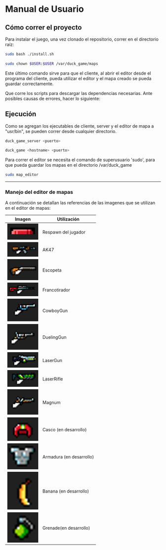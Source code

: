# Manual de Usuario

## Cómo correr el proyecto

Para instalar el juego, una vez clonado el repositorio, correr en el directorio raíz:

```bash
sudo bash ./install.sh
```

```bash
sudo chown $USER:$USER /var/duck_game/maps
```
Este último comando sirve para que el cliente, al abrir el editor desde el programa del cliente, pueda utilizar el editor y el mapa creado se pueda guardar correctamente.


Que corre los scripts para descargar las dependencias necesarias. Ante posibles causas de errores, hacer lo siguiente:


## Ejecución

Como se agregan los ejecutables de cliente, server y el editor de mapa a "usr/bin", se pueden correr desde cualquier directorio.

```bash
duck_game_server <puerto>
```

```bash
duck_game <hostname> <puerto>
```

Para correr el editor se necesita el comando de superusuario 'sudo', para que pueda guardar los mapas en el directorio /var/duck_game

```bash
sudo map_editor
```

-------------------------------------------------------------
### Manejo del editor de mapas

A continuación se detallan las referencias de las imagenes que se utilizan en el editor de mapas:


| Imagen                           | Utilización                  |
|----------------------------------|------------------------------|
| <img src="img/respawn.png" width="100"/> | Respawn del jugador |
| <img src="img/ak47.png" width="100"/> | AK47 |
| <img src="img/shotgun.png" width="100"/> | Escopeta |
| <img src="img/sniper.png" width="100"/> | Francotirador |
| <img src="img/cowboy.png" width="100"/> | CowboyGun |
| <img src="img/duelingGun.png" width="100"/> | DuelingGun |
| <img src="img/laserGun.png" width="100"/> | LaserGun |
| <img src="img/laserRifle.png" width="100"/> | LaserRifle |
| <img src="img/magnum.png" width="100"/> | Magnum |
| <img src="img/helmet.png" width="100"/> | Casco (en desarrollo) |
| <img src="img/armor.png" width="100"/> | Armadura (en desarrollo) |
| <img src="img/banana.png" width="100"/> | Banana (en desarrollo) |
| <img src="img/grenade.png" width="100"/> | Grenade(en desarrollo) |





